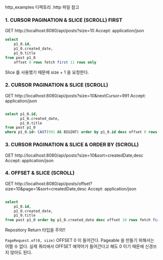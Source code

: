 http_examples 디렉토리 .http 파일 참고
### 1. CURSOR PAGINATION & SLICE (SCROLL) FIRST
GET http://localhost:8080/api/posts?size=10
Accept: application/json
```sql
select 
    p1_0.id,
    p1_0.created_date,
    p1_0.title
from post p1_0
    offset 0 rows fetch first 11 rows only
```
Slice 를 사용했기 때문에 size + 1 을 요청한다. 

### 2. CURSOR PAGINATION & SLICE (SCROLL)
GET http://localhost:8080/api/posts?size=10&nextCursor=991
Accept: application/json

```sql

select p1_0.id,
       p1_0.created_date,
       p1_0.title
from post p1_0 
where p1_0.id< CAST(991 AS BIGINT) order by p1_0.id desc offset 0 rows fetch first 11 rows only

```


### 3. CURSOR PAGINATION & SLICE & ORDER BY (SCROLL)
GET http://localhost:8080/api/posts?size=10&sort=createdDate,desc
Accept: application/json

### 4. OFFSET & SLICE (SCROLL)
GET http://localhost:8080/api/posts/offset?size=10&page=1&sort=createdDate,desc
Accept: application/json

```sql

select 
    p1_0.id,
    p1_0.created_date,
    p1_0.title 
from post p1_0 order by p1_0.created_date desc offset 10 rows fetch first 11 rows only

```


Repository Return 타입을 주의!!

`PageRequest.of(0, size)` OFFSET 0 이 들어간다. Pageable 을 만들기 위해서는 어쩔 수 없다.
실제 쿼리에서 OFFSET 예약어가 들어간다고 해도 0 이기 때문에 신경쓰지 않아도 된다.